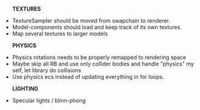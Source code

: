 <ul>

<b>TEXTURES</b>
<li>TextureSampler should be moved from swapchain to renderer.</li>
<li>Model-components should load and keep track of its own textures.</li>
<li>Map several textures to larger models</li>

<b>PHYSICS</b>
<li>Physics rotations needs to be properly remapped to rendering space</li>
<li>Maybe skip all RB and use only collider bodies and handle "physics" my self, let library do collisions</li>
<li>Use physics ecs instead of updating everything in for loops.</li>

<b>LIGHTING</b>
<li>Specular lights / blinn-phong</li>
</ul>

